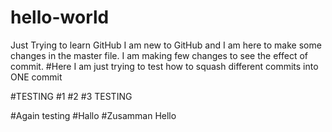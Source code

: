 # hello-world
Just Trying to learn GitHub
I am new to GitHub and I am here to make some changes in the master file. 
I am making few changes to see the effect of commit.
#Here I am just trying to test how to squash different commits into ONE commit

#TESTING
#1
#2
#3
TESTING

#Again testing
#Hallo
#Zusamman
                 Hello
